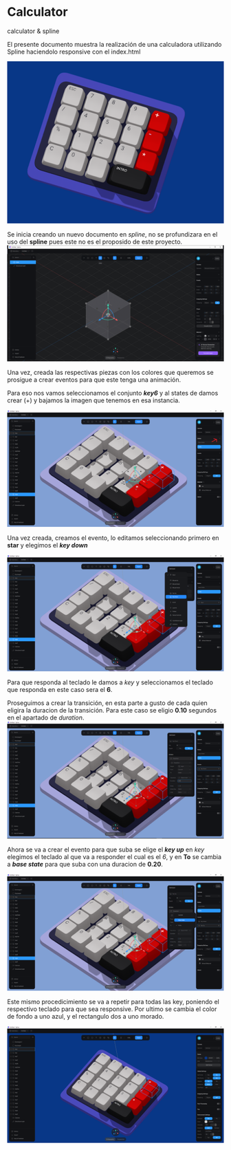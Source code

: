 # Calculator
calculator &amp; spline

El presente documento muestra la realización de una calculadora utilizando Spline haciendolo responsive con el index.html

![calculator](calculator.png)

Se inicia creando un nuevo documento en *spline*, no se profundizara en el uso del **spline** pues este no es el proposido de este proyecto.
![image](image/2.png)

Una vez, creada las respectivas piezas con los colores que queremos se prosigue a crear eventos para que este tenga una animación.

Para eso nos vamos seleccionamos el conjunto ***key6*** y al states de damos crear (+) y bajamos la imagen que tenemos en esa instancia.

![key6](image/6.1.png)

Una vez creada, creamos el evento, lo editamos seleccionando primero en **star** y elegimos el ***key down***

![evento](image/6.2.png)

Para que responda al teclado le damos a *key* y seleccionamos el teclado que responda en este caso sera el **6**.

Proseguimos a crear la transición, en esta parte a gusto de cada quien eligira la duracion de la transición. Para este caso se eligio **0.10** segundos en el apartado de *duration*.
![transition](image/6.3.png)

Ahora se va a crear el evento para que suba se elige el ***key up*** en *key* elegimos el teclado al que va a responder el cual es el *6*, y en **To** se cambia a ***base state*** para que suba con una duracion de **0.20**.

![transition](image/6.4.png)

Este mismo procedicimiento se va a repetir para todas las key, poniendo el respectivo teclado para que sea responsive. Por ultimo se cambia el color de fondo a uno azul, y el rectangulo dos a uno morado.

![final](image/8.png)